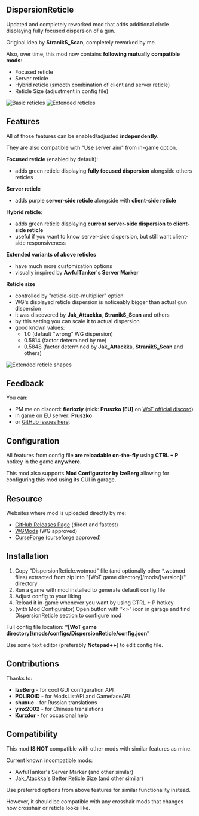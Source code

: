 ## DispersionReticle
Updated and completely reworked mod that adds additional circle displaying fully focused dispersion of a gun.

Original idea by **StranikS_Scan**, completely reworked by me.

Also, over time, this mod now contains **following mutually compatible mods**:
- Focused reticle
- Server reticle
- Hybrid reticle (smooth combination of client and server reticle)
- Reticle Size (adjustment in config file)

![Basic reticles](images/all.png)
![Extended reticles](images/all-extended.jpg)

## Features
All of those features can be enabled/adjusted **independently**.

They are also compatible with "Use server aim" from in-game option.

**Focused reticle** (enabled by default):
- adds green reticle displaying **fully focused dispersion** alongside others reticles

**Server reticle**
- adds purple **server-side reticle** alongside with **client-side reticle**

**Hybrid reticle**:
- adds green reticle displaying **current server-side dispersion** to **client-side reticle**
- useful if you want to know server-side dispersion, but still want client-side responsiveness

**Extended variants of above reticles**
- have much more customization options
- visually inspired by **AwfulTanker's Server Marker**

**Reticle size**
- controlled by "reticle-size-multiplier" option
- WG's displayed reticle dispersion is noticeably bigger than actual gun dispersion
- it was discovered by **Jak_Attackka**, **StranikS_Scan** and others
- by this setting you can scale it to actual dispersion
- good known values:
    - 1.0 (default "wrong" WG dispersion)
    - 0.5814 (factor determined by me)
    - 0.5848 (factor determined by **Jak_Attackk**a, **StranikS_Scan** and others)

![Extended reticle shapes](images/shapes-extended.png)

## Feedback
You can:
- PM me on discord: **fierioziy** (nick: **Pruszko \[EU\]** on [WoT official discord](https://discord.gg/world-of-tanks))
- in game on EU server: **Pruszko**
- or [GitHub issues here](https://github.com/Pruszko/DispersionReticle/issues).

## Configuration
All features from config file **are reloadable on-the-fly** using **CTRL + P** hotkey in the game **anywhere**.

This mod also supports **Mod Configurator by IzeBerg** allowing for configuring
this mod using its GUI in garage.

## Resource
Websites where mod is uploaded directly by me:
- [GitHub Releases Page](https://github.com/Pruszko/DispersionReticle/releases) (direct and fastest)
- [WGMods](https://wgmods.net/5251/) (WG approved)
- [CurseForge](https://www.curseforge.com/worldoftanks/wot-mods/dispersionreticle-reworked) (curseforge approved)

## Installation
1. Copy "DispersionReticle.wotmod" file (and optionally other *.wotmod files)
   extracted from zip into "[WoT game directory]/mods/[version]/" directory
2. Run a game with mod installed to generate default config file
3. Adjust config to your liking
4. Reload it in-game whenever you want by using CTRL + P hotkey
5. (with Mod Configurator) Open button with "<>" icon in garage and find DispersionReticle section to configure mod

Full config file location: **"[WoT game directory]/mods/configs/DispersionReticle/config.json"**

Use some text editor (preferably **Notepad++**) to edit config file.

## Contributions
Thanks to:
* **IzeBerg** - for cool GUI configuration API
* **POLIROID** - for ModsListAPI and GamefaceAPI
* **shuxue** - for Russian translations
* **yinx2002** - for Chinese translations
* **Kurzdor** - for occasional help

## Compatibility
This mod **IS NOT** compatible with other mods with similar features as mine.

Current known incompatible mods:
- AwfulTanker's Server Marker (and other similar)
- Jak_Atackka's Better Reticle Size (and other similar)

Use preferred options from above features for similar functionality instead.

However, it should be compatible with any crosshair mods that changes
how crosshair or reticle looks like.
